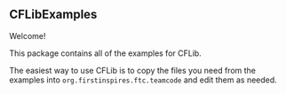 ## CFLibExamples

Welcome! 

This package contains all of the examples for CFLib.

The easiest way to use CFLib is to copy the files you need from the examples into 
`org.firstinspires.ftc.teamcode` and edit them as needed.


